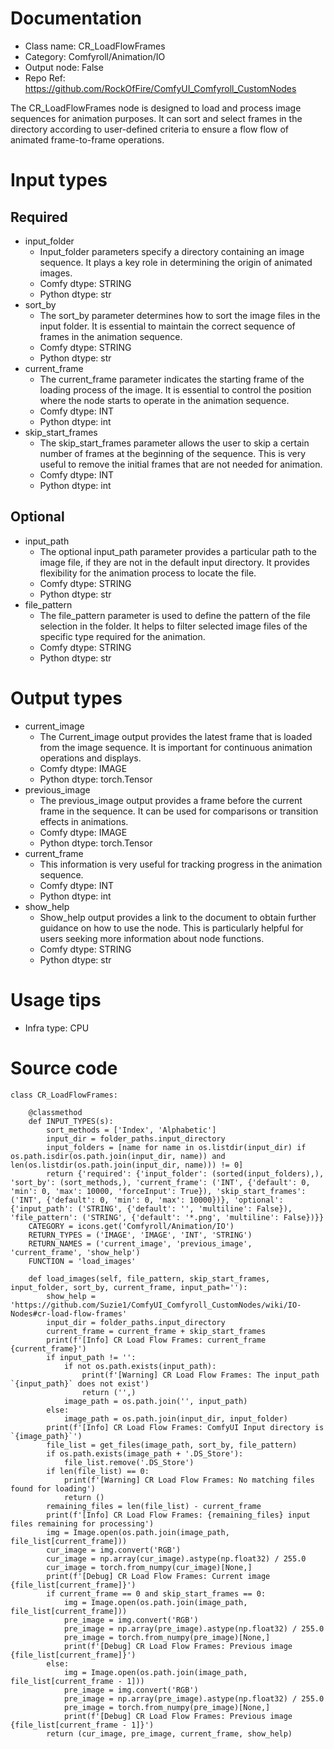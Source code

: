 # Documentation
- Class name: CR_LoadFlowFrames
- Category: Comfyroll/Animation/IO
- Output node: False
- Repo Ref: https://github.com/RockOfFire/ComfyUI_Comfyroll_CustomNodes

The CR_LoadFlowFrames node is designed to load and process image sequences for animation purposes. It can sort and select frames in the directory according to user-defined criteria to ensure a flow flow of animated frame-to-frame operations.

# Input types
## Required
- input_folder
    - Input_folder parameters specify a directory containing an image sequence. It plays a key role in determining the origin of animated images.
    - Comfy dtype: STRING
    - Python dtype: str
- sort_by
    - The sort_by parameter determines how to sort the image files in the input folder. It is essential to maintain the correct sequence of frames in the animation sequence.
    - Comfy dtype: STRING
    - Python dtype: str
- current_frame
    - The current_frame parameter indicates the starting frame of the loading process of the image. It is essential to control the position where the node starts to operate in the animation sequence.
    - Comfy dtype: INT
    - Python dtype: int
- skip_start_frames
    - The skip_start_frames parameter allows the user to skip a certain number of frames at the beginning of the sequence. This is very useful to remove the initial frames that are not needed for animation.
    - Comfy dtype: INT
    - Python dtype: int
## Optional
- input_path
    - The optional input_path parameter provides a particular path to the image file, if they are not in the default input directory. It provides flexibility for the animation process to locate the file.
    - Comfy dtype: STRING
    - Python dtype: str
- file_pattern
    - The file_pattern parameter is used to define the pattern of the file selection in the folder. It helps to filter selected image files of the specific type required for the animation.
    - Comfy dtype: STRING
    - Python dtype: str

# Output types
- current_image
    - The Current_image output provides the latest frame that is loaded from the image sequence. It is important for continuous animation operations and displays.
    - Comfy dtype: IMAGE
    - Python dtype: torch.Tensor
- previous_image
    - The previous_image output provides a frame before the current frame in the sequence. It can be used for comparisons or transition effects in animations.
    - Comfy dtype: IMAGE
    - Python dtype: torch.Tensor
- current_frame
    - This information is very useful for tracking progress in the animation sequence.
    - Comfy dtype: INT
    - Python dtype: int
- show_help
    - Show_help output provides a link to the document to obtain further guidance on how to use the node. This is particularly helpful for users seeking more information about node functions.
    - Comfy dtype: STRING
    - Python dtype: str

# Usage tips
- Infra type: CPU

# Source code
```
class CR_LoadFlowFrames:

    @classmethod
    def INPUT_TYPES(s):
        sort_methods = ['Index', 'Alphabetic']
        input_dir = folder_paths.input_directory
        input_folders = [name for name in os.listdir(input_dir) if os.path.isdir(os.path.join(input_dir, name)) and len(os.listdir(os.path.join(input_dir, name))) != 0]
        return {'required': {'input_folder': (sorted(input_folders),), 'sort_by': (sort_methods,), 'current_frame': ('INT', {'default': 0, 'min': 0, 'max': 10000, 'forceInput': True}), 'skip_start_frames': ('INT', {'default': 0, 'min': 0, 'max': 10000})}, 'optional': {'input_path': ('STRING', {'default': '', 'multiline': False}), 'file_pattern': ('STRING', {'default': '*.png', 'multiline': False})}}
    CATEGORY = icons.get('Comfyroll/Animation/IO')
    RETURN_TYPES = ('IMAGE', 'IMAGE', 'INT', 'STRING')
    RETURN_NAMES = ('current_image', 'previous_image', 'current_frame', 'show_help')
    FUNCTION = 'load_images'

    def load_images(self, file_pattern, skip_start_frames, input_folder, sort_by, current_frame, input_path=''):
        show_help = 'https://github.com/Suzie1/ComfyUI_Comfyroll_CustomNodes/wiki/IO-Nodes#cr-load-flow-frames'
        input_dir = folder_paths.input_directory
        current_frame = current_frame + skip_start_frames
        print(f'[Info] CR Load Flow Frames: current_frame {current_frame}')
        if input_path != '':
            if not os.path.exists(input_path):
                print(f'[Warning] CR Load Flow Frames: The input_path `{input_path}` does not exist')
                return ('',)
            image_path = os.path.join('', input_path)
        else:
            image_path = os.path.join(input_dir, input_folder)
        print(f'[Info] CR Load Flow Frames: ComfyUI Input directory is `{image_path}`')
        file_list = get_files(image_path, sort_by, file_pattern)
        if os.path.exists(image_path + '.DS_Store'):
            file_list.remove('.DS_Store')
        if len(file_list) == 0:
            print(f'[Warning] CR Load Flow Frames: No matching files found for loading')
            return ()
        remaining_files = len(file_list) - current_frame
        print(f'[Info] CR Load Flow Frames: {remaining_files} input files remaining for processing')
        img = Image.open(os.path.join(image_path, file_list[current_frame]))
        cur_image = img.convert('RGB')
        cur_image = np.array(cur_image).astype(np.float32) / 255.0
        cur_image = torch.from_numpy(cur_image)[None,]
        print(f'[Debug] CR Load Flow Frames: Current image {file_list[current_frame]}')
        if current_frame == 0 and skip_start_frames == 0:
            img = Image.open(os.path.join(image_path, file_list[current_frame]))
            pre_image = img.convert('RGB')
            pre_image = np.array(pre_image).astype(np.float32) / 255.0
            pre_image = torch.from_numpy(pre_image)[None,]
            print(f'[Debug] CR Load Flow Frames: Previous image {file_list[current_frame]}')
        else:
            img = Image.open(os.path.join(image_path, file_list[current_frame - 1]))
            pre_image = img.convert('RGB')
            pre_image = np.array(pre_image).astype(np.float32) / 255.0
            pre_image = torch.from_numpy(pre_image)[None,]
            print(f'[Debug] CR Load Flow Frames: Previous image {file_list[current_frame - 1]}')
        return (cur_image, pre_image, current_frame, show_help)
```